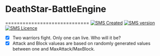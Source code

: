 # DeathStar-BattleEngine
=============================
[![SMS Created](https://img.shields.io/badge/Created-March%202019-blue.svg)](#)
[![SMS version](https://img.shields.io/badge/Console%20Game-orange.svg)](#)
[![SMS Licence](https://img.shields.io/badge/Language-CSharp-brightgreen.svg)](#)

- [x] Two warriors fight. Only one can live. Who will it be?
- [x] Attack and Block valueas are based on randomly generated values between one and MaxAttack/MaxBlock.
